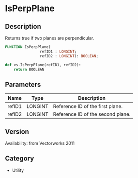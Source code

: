 # IsPerpPlane

## Description
Returns true if two planes are perpendicular.

```pascal
FUNCTION IsPerpPlane(
				refID1 : LONGINT;
				refID2 : LONGINT): BOOLEAN;
```

```python
def vs.IsPerpPlane(refID1, refID2):
    return BOOLEAN
```

## Parameters
|Name|Type|Description|
|---|---|---|
|refID1|LONGINT|Reference ID of the first plane.|
|refID2|LONGINT|Reference ID of the second plane.|

## Version
Availability: from Vectorworks 2011

## Category
* Utility

